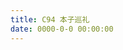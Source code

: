 ```yaml
---
title: C94 本子巡礼
date: 0000-0-0 00:00:00
---
```


&zwj;

<!--more-->

<script>location.href='http://it-ebooks.flygon.net'+location.pathname;</script>